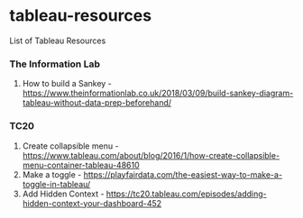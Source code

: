 # tableau-resources
List of Tableau Resources


### The Information Lab

1. How to build a Sankey - https://www.theinformationlab.co.uk/2018/03/09/build-sankey-diagram-tableau-without-data-prep-beforehand/

### TC20

1. Create collapsible menu - https://www.tableau.com/about/blog/2016/1/how-create-collapsible-menu-container-tableau-48610
2. Make a toggle - https://playfairdata.com/the-easiest-way-to-make-a-toggle-in-tableau/
3. Add Hidden Context - https://tc20.tableau.com/episodes/adding-hidden-context-your-dashboard-452
